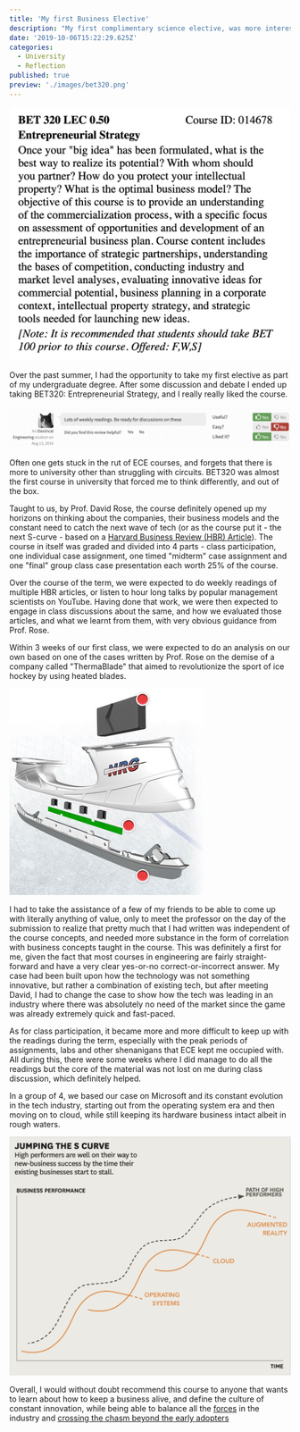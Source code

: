 ```yaml
---
title: 'My first Business Elective'
description: "My first complimentary science elective, was more interesting than I thought it would be, and really reminded me that University is way more than just circuits"
date: '2019-10-06T15:22:29.625Z'
categories:
  - University
  - Reflection
published: true
preview: './images/bet320.png'
---
```


![Course description in the undergraduate calendar](./images/bet320.png) 

Over the past summer, I had the opportunity to take my first elective as part of my undergraduate degree. 
After some discussion and debate I ended up taking BET320: Entrepreneurial Strategy, and I really really liked the course.

![Student's opinion on the course. Source: UWFlow](./images/uwflow.png) 

Often one gets stuck in the rut of ECE courses, and forgets that there is more to university other than struggling with circuits. BET320 was almost the first course in university that forced me to think differently, and out of the box. 

Taught to us, by Prof. David Rose, the course definitely opened up my horizons on thinking about the companies, their business models and the constant need to catch the next wave of tech (or as the course put it - the next S-curve - based on a [Harvard Business Review (HBR) Article](https://hbr.org/2011/01/reinvent-your-business-before-its-too-late)). The course in itself was graded and divided into 4 parts - class participation, one individual case assignment, one timed "midterm" case assignment and one "final" group class case presentation each worth 25% of the course.

Over the course of the term, we were expected to do weekly readings of multiple HBR articles, or listen to hour long talks by popular management scientists on YouTube. Having done that work, we were then expected to engage in class discussions about the same, and how we evaluated those articles, and what we learnt from them, with very obvious guidance from Prof. Rose.

Within 3 weeks of our first class, we were expected to do an analysis on our own based on one of the cases written by Prof. Rose on the demise of a company called "ThermaBlade" that aimed to revolutionize the sport of ice hockey by using heated blades.

![ThermaBlade](./images/thermablade.jpeg) 


I had to take the assistance of a few of my friends to be able to come up with literally anything of value, only to meet the professor on the day of the submission to realize that pretty much that I had written was independent of the course concepts, and needed more substance in the form of correlation with business concepts taught in the course. This was definitely a first for me, given the fact that most courses in engineering are fairly straight-forward and have a very clear yes-or-no correct-or-incorrect answer. My case had been built upon how the technology was not something innovative, but rather a combination of existing tech, but after meeting David, I had to change the case to show how the tech was leading in an industry where there was absolutely no need of the market since the game was already extremely quick and fast-paced.

As for class participation, it became more and more difficult to keep up with the readings during the term, especially with the peak periods of assignments, labs and other shenanigans that ECE kept me occupied with. All during this, there were some weeks where I did manage to do all the readings but the core of the material was not lost on me during class discussion, which definitely helped.

In a group of 4, we based our case on Microsoft and its constant evolution in the tech industry, starting out from the operating system era and then moving on to cloud, while still keeping its hardware business intact albeit in rough waters.

![Microsoft and its S Curves](./images/microsoft_s_curve.png) 


Overall, I would without doubt recommend this course to anyone that wants to learn about how to keep a business alive, and define the culture of constant innovation, while being able to balance all the [forces](https://hbr.org/2008/01/the-five-competitive-forces-that-shape-strategy) in the industry and [crossing the chasm beyond the early adopters](https://www.youtube.com/watch?v=6LHnFsqpzMM)

